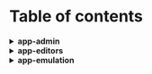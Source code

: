 # Table of contents

<details><summary><b>app-admin</b></summary>

* _Terraform_: 0.10.7

</details>

<details><summary><b>app-editors</b></summary>

* _Visual Studio Code_: 1.16.1, 1.17.1

</details>

<details><summary><b>app-emulation</b></summary>

* _PlayOnLinux_: 4.2.12 (Fixed: **openbsd-netcat** as alternate netcat dependency)

</details>
